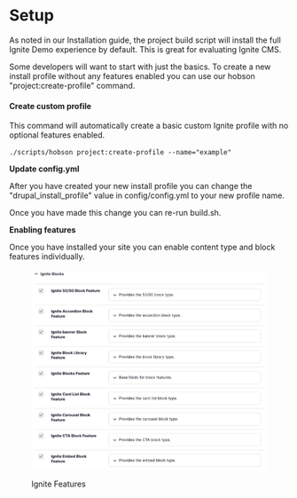 # Setup

As noted in our Installation guide, the project build script will install the full Ignite Demo experience by default. This is great for evaluating Ignite CMS.

Some developers will want to start with just the basics. To create a new install profile without any features enabled you can use our hobson "project:create-profile" command.

#### Create custom profile <a href="#newprojectsetup-clonemis_profileusinghobson" id="newprojectsetup-clonemis_profileusinghobson"></a>

This command will automatically create a basic custom Ignite profile with no optional features enabled.

```
./scripts/hobson project:create-profile --name="example"
```

**Update config.yml**

After you have created your new install profile you can change the "drupal\_install\_profile" value in config/config.yml to your new profile name.

Once you have made this change you can re-run build.sh.

**Enabling features**

Once you have installed your site you can enable content type and block features individually.

<figure><img src="../.gitbook/assets/Screen Shot 2023-05-24 at 11.18.12 AM.png" alt=""><figcaption><p>Ignite Features</p></figcaption></figure>
